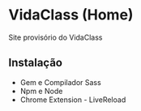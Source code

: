# VidaClass (Home)
Site provisório do VidaClass

## Instalação
- Gem e Compilador Sass
- Npm e Node
- Chrome Extension - LiveReload
